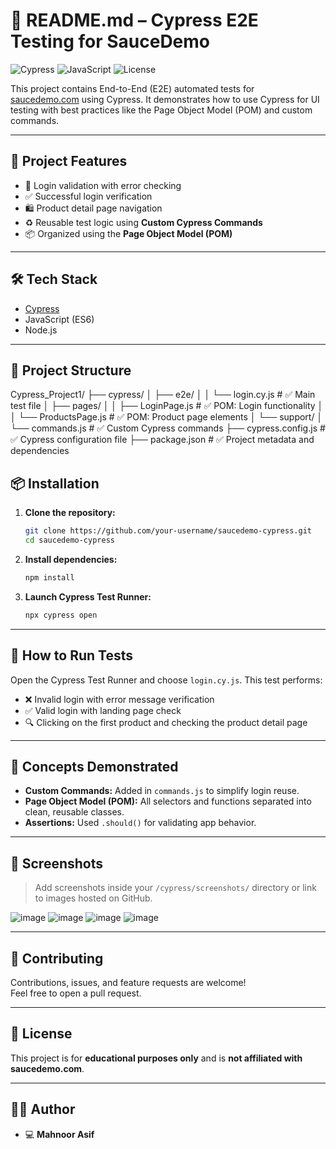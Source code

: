 
# 📘 README.md – Cypress E2E Testing for SauceDemo

![Cypress](https://img.shields.io/badge/Cypress-Tested-3fcf8e?style=flat-square&logo=cypress&logoColor=white)
![JavaScript](https://img.shields.io/badge/JavaScript-Enabled-F7DF1E?style=flat-square&logo=javascript&logoColor=black)
![License](https://img.shields.io/badge/License-MIT-blue?style=flat-square)

This project contains End-to-End (E2E) automated tests for [saucedemo.com](https://www.saucedemo.com) using Cypress. It demonstrates how to use Cypress for UI testing with best practices like the Page Object Model (POM) and custom commands.

---

## 🚀 Project Features

- 🔐 Login validation with error checking  
- ✅ Successful login verification  
- 🛍️ Product detail page navigation  
- ♻️ Reusable test logic using **Custom Cypress Commands**  
- 📦 Organized using the **Page Object Model (POM)**  

---

## 🛠️ Tech Stack

- [Cypress](https://www.cypress.io/)  
- JavaScript (ES6)  
- Node.js  

---

## 📁 Project Structure


Cypress_Project1/
├── cypress/
│ ├── e2e/
│ │ └── login.cy.js # ✅ Main test file
│ ├── pages/
│ │ ├── LoginPage.js # ✅ POM: Login functionality
│ │ └── ProductsPage.js # ✅ POM: Product page elements
│ └── support/
│ └── commands.js # ✅ Custom Cypress commands
├── cypress.config.js # ✅ Cypress configuration file
├── package.json # ✅ Project metadata and dependencies

## 📦 Installation

1. **Clone the repository:**

   ```bash
   git clone https://github.com/your-username/saucedemo-cypress.git
   cd saucedemo-cypress
   ```

2. **Install dependencies:**

   ```bash
   npm install
   ```

3. **Launch Cypress Test Runner:**

   ```bash
   npx cypress open
   ```

---

## 🧪 How to Run Tests

Open the Cypress Test Runner and choose `login.cy.js`. This test performs:

- ❌ Invalid login with error message verification  
- ✅ Valid login with landing page check  
- 🔍 Clicking on the first product and checking the product detail page  

---

## 🧠 Concepts Demonstrated

- **Custom Commands:** Added in `commands.js` to simplify login reuse.  
- **Page Object Model (POM):** All selectors and functions separated into clean, reusable classes.  
- **Assertions:** Used `.should()` for validating app behavior.  

---

## 📸 Screenshots

> Add screenshots inside your `/cypress/screenshots/` directory or link to images hosted on GitHub.

![image](https://github.com/user-attachments/assets/ef5b12e2-325f-441a-9dbc-e33db56e5066)
![image](https://github.com/user-attachments/assets/88476fb0-9843-4a7c-a6fd-f0eaae4e530a)
![image](https://github.com/user-attachments/assets/f2031b0a-574a-4a1b-87d4-58a94c75d2d9)
![image](https://github.com/user-attachments/assets/31e277cb-4d42-4005-a1f5-b42df4b1f203)

---

## 🤝 Contributing

Contributions, issues, and feature requests are welcome!  
Feel free to open a pull request.

---

## 📝 License

This project is for **educational purposes only** and is **not affiliated with saucedemo.com**.

---

## 🙋‍♀️ Author

- 💻 **Mahnoor Asif**

